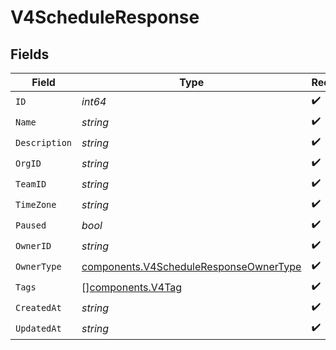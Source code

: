 # V4ScheduleResponse


## Fields

| Field                                                                                            | Type                                                                                             | Required                                                                                         | Description                                                                                      |
| ------------------------------------------------------------------------------------------------ | ------------------------------------------------------------------------------------------------ | ------------------------------------------------------------------------------------------------ | ------------------------------------------------------------------------------------------------ |
| `ID`                                                                                             | *int64*                                                                                          | :heavy_check_mark:                                                                               | N/A                                                                                              |
| `Name`                                                                                           | *string*                                                                                         | :heavy_check_mark:                                                                               | N/A                                                                                              |
| `Description`                                                                                    | *string*                                                                                         | :heavy_check_mark:                                                                               | N/A                                                                                              |
| `OrgID`                                                                                          | *string*                                                                                         | :heavy_check_mark:                                                                               | N/A                                                                                              |
| `TeamID`                                                                                         | *string*                                                                                         | :heavy_check_mark:                                                                               | N/A                                                                                              |
| `TimeZone`                                                                                       | *string*                                                                                         | :heavy_check_mark:                                                                               | N/A                                                                                              |
| `Paused`                                                                                         | *bool*                                                                                           | :heavy_check_mark:                                                                               | N/A                                                                                              |
| `OwnerID`                                                                                        | *string*                                                                                         | :heavy_check_mark:                                                                               | N/A                                                                                              |
| `OwnerType`                                                                                      | [components.V4ScheduleResponseOwnerType](../../models/components/v4scheduleresponseownertype.md) | :heavy_check_mark:                                                                               | N/A                                                                                              |
| `Tags`                                                                                           | [][components.V4Tag](../../models/components/v4tag.md)                                           | :heavy_check_mark:                                                                               | N/A                                                                                              |
| `CreatedAt`                                                                                      | *string*                                                                                         | :heavy_check_mark:                                                                               | N/A                                                                                              |
| `UpdatedAt`                                                                                      | *string*                                                                                         | :heavy_check_mark:                                                                               | N/A                                                                                              |
